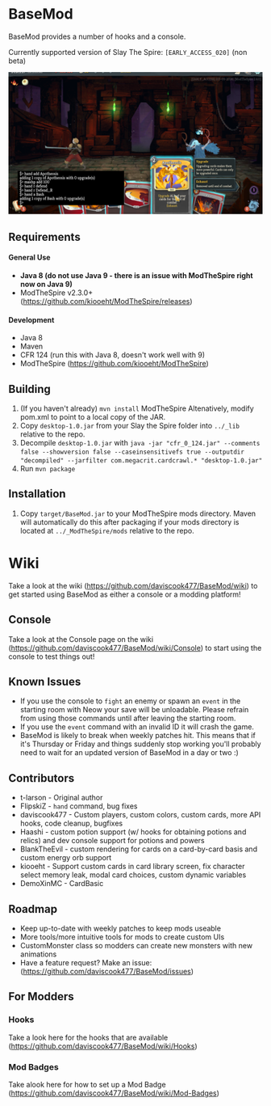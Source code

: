 # BaseMod #
BaseMod provides a number of hooks and a console.

Currently supported version of Slay The Spire: `[EARLY_ACCESS_020]` (non beta)

![Developer Console](github_resources/console.png)

## Requirements ##
#### General Use ####
* **Java 8 (do not use Java 9 - there is an issue with ModTheSpire right now on Java 9)**
* ModTheSpire v2.3.0+ (https://github.com/kiooeht/ModTheSpire/releases)

#### Development ####
* Java 8
* Maven
* CFR 124 (run this with Java 8, doesn't work well with 9)
* ModTheSpire (https://github.com/kiooeht/ModTheSpire)

## Building ##
1. (If you haven't already) `mvn install` ModTheSpire Altenatively, modify pom.xml to point to a local copy of the JAR.
2. Copy `desktop-1.0.jar` from your Slay the Spire folder into `../_lib` relative to the repo.
3. Decompile `desktop-1.0.jar` with `java -jar "cfr_0_124.jar" --comments false --showversion false --caseinsensitivefs true --outputdir "decompiled" --jarfilter com.megacrit.cardcrawl.* "desktop-1.0.jar"`
5. Run `mvn package`

## Installation ##
1. Copy `target/BaseMod.jar` to your ModTheSpire mods directory. Maven will automatically do this after packaging if your mods directory is located at `../_ModTheSpire/mods` relative to the repo.

# Wiki
Take a look at the wiki (https://github.com/daviscook477/BaseMod/wiki) to get started using BaseMod as either a console or a modding platform!

## Console ##
Take a look at the Console page on the wiki (https://github.com/daviscook477/BaseMod/wiki/Console) to start using the console to test things out!

## Known Issues ##
* If you use the console to `fight` an enemy or spawn an `event` in the starting room with Neow your save will be unloadable. Please refrain from using those commands until after leaving the starting room.
* If you use the `event` command with an invalid ID it will crash the game.
* BaseMod is likely to break when weekly patches hit. This means that if it's Thursday or Friday and things suddenly stop working you'll probably need to wait for an updated version of BaseMod in a day or two :)

## Contributors ##
* t-larson - Original author
* FlipskiZ - `hand` command, bug fixes
* daviscook477 - Custom players, custom colors, custom cards, more API hooks, code cleanup, bugfixes
* Haashi - custom potion support (w/ hooks for obtaining potions and relics) and dev console support for potions and powers
* BlankTheEvil - custom rendering for cards on a card-by-card basis and custom energy orb support
* kiooeht - Support custom cards in card library screen, fix character select memory leak, modal card choices, custom dynamic variables
* DemoXinMC - CardBasic

## Roadmap ##
* Keep up-to-date with weekly patches to keep mods useable
* More tools/more intuitive tools for mods to create custom UIs
* CustomMonster class so modders can create new monsters with new animations
* Have a feature request? Make an issue: (https://github.com/daviscook477/BaseMod/issues)

## For Modders ##

### Hooks ###
Take a look here for the hooks that are available (https://github.com/daviscook477/BaseMod/wiki/Hooks)

### Mod Badges ###
Take alook here for how to set up a Mod Badge (https://github.com/daviscook477/BaseMod/wiki/Mod-Badges)